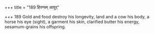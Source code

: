 +++
title = "189 हिरण्यम् आयुर्"

+++
189	Gold and food destroy his longevity, land and a cow his body, a horse his eye (sight), a garment his skin, clarified butter his energy, sesamum-grains his offspring.